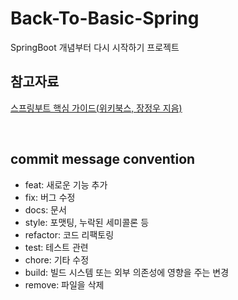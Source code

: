 # Back-To-Basic-Spring
SpringBoot 개념부터 다시 시작하기 프로젝트

## 참고자료
[스프링부트 핵심 가이드(위키북스, 장정우 지음)](https://m.yes24.com/Goods/Detail/110142898)

<br>

## commit message convention
- feat: 새로운 기능 추가
- fix: 버그 수정
- docs: 문서
- style: 포맷팅, 누락된 세미콜론 등
- refactor: 코드 리팩토링
- test: 테스트 관련
- chore: 기타 수정
- build: 빌드 시스템 또는 외부 의존성에 영향을 주는 변경
- remove: 파일을 삭제